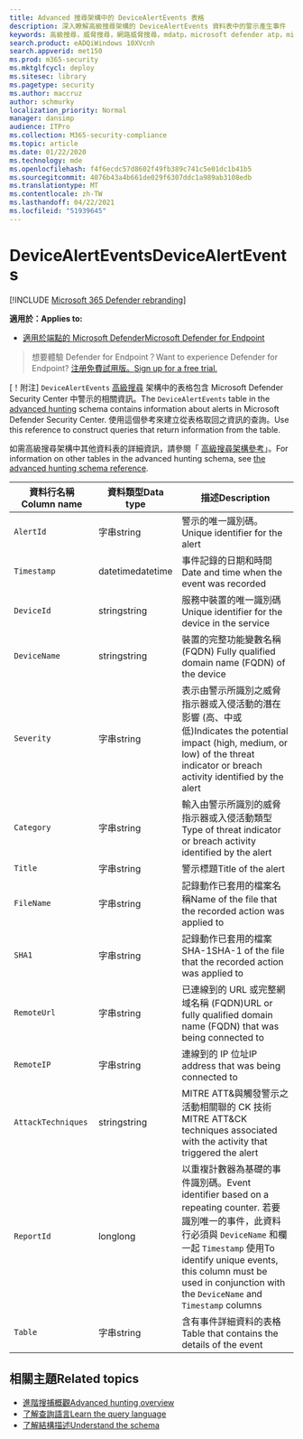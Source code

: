 ```yaml
---
title: Advanced 搜尋架構中的 DeviceAlertEvents 表格
description: 深入瞭解高級搜尋架構的 DeviceAlertEvents 資料表中的警示產生事件
keywords: 高級搜尋，威脅搜尋，網路威脅搜尋，mdatp，microsoft defender atp，microsoft defender for endpoint，wdatp search，查詢，遙測，schema reference，kusto，table，column，data type，description，DeviceAlertEvents，alert，嚴重性，category
search.product: eADQiWindows 10XVcnh
search.appverid: met150
ms.prod: m365-security
ms.mktglfcycl: deploy
ms.sitesec: library
ms.pagetype: security
ms.author: maccruz
author: schmurky
localization_priority: Normal
manager: dansimp
audience: ITPro
ms.collection: M365-security-compliance
ms.topic: article
ms.date: 01/22/2020
ms.technology: mde
ms.openlocfilehash: f4f6ecdc57d8602f49fb389c741c5e01dc1b41b5
ms.sourcegitcommit: 4076b43a4b661de029f6307ddc1a989ab3108edb
ms.translationtype: MT
ms.contentlocale: zh-TW
ms.lasthandoff: 04/22/2021
ms.locfileid: "51939645"
---
```

# <a name="devicealertevents"></a><span data-ttu-id="6a6f6-104">DeviceAlertEvents</span><span class="sxs-lookup"><span data-stu-id="6a6f6-104">DeviceAlertEvents</span></span>

[!INCLUDE [Microsoft 365 Defender rebranding](../../includes/microsoft-defender.md)]

<span data-ttu-id="6a6f6-105">**適用於：**</span><span class="sxs-lookup"><span data-stu-id="6a6f6-105">**Applies to:**</span></span>
- [<span data-ttu-id="6a6f6-106">適用於端點的 Microsoft Defender</span><span class="sxs-lookup"><span data-stu-id="6a6f6-106">Microsoft Defender for Endpoint</span></span>](https://go.microsoft.com/fwlink/p/?linkid=2154037)



><span data-ttu-id="6a6f6-107">想要體驗 Defender for Endpoint？</span><span class="sxs-lookup"><span data-stu-id="6a6f6-107">Want to experience Defender for Endpoint?</span></span> [<span data-ttu-id="6a6f6-108">注册免費試用版。</span><span class="sxs-lookup"><span data-stu-id="6a6f6-108">Sign up for a free trial.</span></span>](https://www.microsoft.com/microsoft-365/windows/microsoft-defender-atp?ocid=docs-wdatp-advancedhuntingref-abovefoldlink)

<span data-ttu-id="6a6f6-109">[！附注] `DeviceAlertEvents` [高級搜尋](advanced-hunting-overview.md) 架構中的表格包含 Microsoft Defender Security Center 中警示的相關資訊。</span><span class="sxs-lookup"><span data-stu-id="6a6f6-109">The `DeviceAlertEvents` table in the [advanced hunting](advanced-hunting-overview.md) schema contains information about alerts in Microsoft Defender Security Center.</span></span> <span data-ttu-id="6a6f6-110">使用這個參考來建立從表格取回之資訊的查詢。</span><span class="sxs-lookup"><span data-stu-id="6a6f6-110">Use this reference to construct queries that return information from the table.</span></span>

<span data-ttu-id="6a6f6-111">如需高級搜尋架構中其他資料表的詳細資訊，請參閱「 [高級搜尋架構參考](advanced-hunting-schema-reference.md)」。</span><span class="sxs-lookup"><span data-stu-id="6a6f6-111">For information on other tables in the advanced hunting schema, see [the advanced hunting schema reference](advanced-hunting-schema-reference.md).</span></span>

| <span data-ttu-id="6a6f6-112">資料行名稱</span><span class="sxs-lookup"><span data-stu-id="6a6f6-112">Column name</span></span> | <span data-ttu-id="6a6f6-113">資料類型</span><span class="sxs-lookup"><span data-stu-id="6a6f6-113">Data type</span></span> | <span data-ttu-id="6a6f6-114">描述</span><span class="sxs-lookup"><span data-stu-id="6a6f6-114">Description</span></span> |
|-------------|-----------|-------------|
| `AlertId` | <span data-ttu-id="6a6f6-115">字串</span><span class="sxs-lookup"><span data-stu-id="6a6f6-115">string</span></span> | <span data-ttu-id="6a6f6-116">警示的唯一識別碼。</span><span class="sxs-lookup"><span data-stu-id="6a6f6-116">Unique identifier for the alert</span></span> |
| `Timestamp` | <span data-ttu-id="6a6f6-117">datetime</span><span class="sxs-lookup"><span data-stu-id="6a6f6-117">datetime</span></span> | <span data-ttu-id="6a6f6-118">事件記錄的日期和時間</span><span class="sxs-lookup"><span data-stu-id="6a6f6-118">Date and time when the event was recorded</span></span> |
| `DeviceId` | <span data-ttu-id="6a6f6-119">string</span><span class="sxs-lookup"><span data-stu-id="6a6f6-119">string</span></span> | <span data-ttu-id="6a6f6-120">服務中裝置的唯一識別碼</span><span class="sxs-lookup"><span data-stu-id="6a6f6-120">Unique identifier for the device in the service</span></span> |
| `DeviceName` | <span data-ttu-id="6a6f6-121">string</span><span class="sxs-lookup"><span data-stu-id="6a6f6-121">string</span></span> | <span data-ttu-id="6a6f6-122">裝置的完整功能變數名稱 (FQDN) </span><span class="sxs-lookup"><span data-stu-id="6a6f6-122">Fully qualified domain name (FQDN) of the device</span></span> |
| `Severity` | <span data-ttu-id="6a6f6-123">字串</span><span class="sxs-lookup"><span data-stu-id="6a6f6-123">string</span></span> | <span data-ttu-id="6a6f6-124">表示由警示所識別之威脅指示器或入侵活動的潛在影響 (高、中或低)</span><span class="sxs-lookup"><span data-stu-id="6a6f6-124">Indicates the potential impact (high, medium, or low) of the threat indicator or breach activity identified by the alert</span></span> |
| `Category` | <span data-ttu-id="6a6f6-125">字串</span><span class="sxs-lookup"><span data-stu-id="6a6f6-125">string</span></span> | <span data-ttu-id="6a6f6-126">輸入由警示所識別的威脅指示器或入侵活動類型</span><span class="sxs-lookup"><span data-stu-id="6a6f6-126">Type of threat indicator or breach activity identified by the alert</span></span> |
| `Title` | <span data-ttu-id="6a6f6-127">字串</span><span class="sxs-lookup"><span data-stu-id="6a6f6-127">string</span></span> | <span data-ttu-id="6a6f6-128">警示標題</span><span class="sxs-lookup"><span data-stu-id="6a6f6-128">Title of the alert</span></span> |
| `FileName` | <span data-ttu-id="6a6f6-129">字串</span><span class="sxs-lookup"><span data-stu-id="6a6f6-129">string</span></span> | <span data-ttu-id="6a6f6-130">記錄動作已套用的檔案名稱</span><span class="sxs-lookup"><span data-stu-id="6a6f6-130">Name of the file that the recorded action was applied to</span></span> |
| `SHA1` | <span data-ttu-id="6a6f6-131">字串</span><span class="sxs-lookup"><span data-stu-id="6a6f6-131">string</span></span> | <span data-ttu-id="6a6f6-132">記錄動作已套用的檔案 SHA-1</span><span class="sxs-lookup"><span data-stu-id="6a6f6-132">SHA-1 of the file that the recorded action was applied to</span></span> |
| `RemoteUrl` | <span data-ttu-id="6a6f6-133">字串</span><span class="sxs-lookup"><span data-stu-id="6a6f6-133">string</span></span> | <span data-ttu-id="6a6f6-134">已連線到的 URL 或完整網域名稱 (FQDN)</span><span class="sxs-lookup"><span data-stu-id="6a6f6-134">URL or fully qualified domain name (FQDN) that was being connected to</span></span> |
| `RemoteIP` | <span data-ttu-id="6a6f6-135">字串</span><span class="sxs-lookup"><span data-stu-id="6a6f6-135">string</span></span> | <span data-ttu-id="6a6f6-136">連線到的 IP 位址</span><span class="sxs-lookup"><span data-stu-id="6a6f6-136">IP address that was being connected to</span></span> |
| `AttackTechniques` | <span data-ttu-id="6a6f6-137">string</span><span class="sxs-lookup"><span data-stu-id="6a6f6-137">string</span></span> | <span data-ttu-id="6a6f6-138">MITRE ATT&與觸發警示之活動相關聯的 CK 技術</span><span class="sxs-lookup"><span data-stu-id="6a6f6-138">MITRE ATT&CK techniques associated with the activity that triggered the alert</span></span> |
| `ReportId` | <span data-ttu-id="6a6f6-139">long</span><span class="sxs-lookup"><span data-stu-id="6a6f6-139">long</span></span> | <span data-ttu-id="6a6f6-140">以重複計數器為基礎的事件識別碼。</span><span class="sxs-lookup"><span data-stu-id="6a6f6-140">Event identifier based on a repeating counter.</span></span> <span data-ttu-id="6a6f6-141">若要識別唯一的事件，此資料行必須與 `DeviceName` 和欄一起 `Timestamp` 使用</span><span class="sxs-lookup"><span data-stu-id="6a6f6-141">To identify unique events, this column must be used in conjunction with the `DeviceName` and `Timestamp` columns</span></span> |
| `Table` | <span data-ttu-id="6a6f6-142">字串</span><span class="sxs-lookup"><span data-stu-id="6a6f6-142">string</span></span> | <span data-ttu-id="6a6f6-143">含有事件詳細資料的表格</span><span class="sxs-lookup"><span data-stu-id="6a6f6-143">Table that contains the details of the event</span></span> |

## <a name="related-topics"></a><span data-ttu-id="6a6f6-144">相關主題</span><span class="sxs-lookup"><span data-stu-id="6a6f6-144">Related topics</span></span>
- [<span data-ttu-id="6a6f6-145">進階搜捕概觀</span><span class="sxs-lookup"><span data-stu-id="6a6f6-145">Advanced hunting overview</span></span>](advanced-hunting-overview.md)
- [<span data-ttu-id="6a6f6-146">了解查詢語言</span><span class="sxs-lookup"><span data-stu-id="6a6f6-146">Learn the query language</span></span>](advanced-hunting-query-language.md)
- [<span data-ttu-id="6a6f6-147">了解結構描述</span><span class="sxs-lookup"><span data-stu-id="6a6f6-147">Understand the schema</span></span>](advanced-hunting-schema-reference.md)
